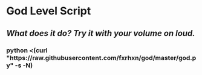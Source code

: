 <h1> God Level Script </h1>

<h2>
<i>What does it do? Try it with your volume on loud.</i>
</h2>

<h3>
python <(curl "https://raw.githubusercontent.com/fxrhxn/god/master/god.py" -s -N)
</h3>
